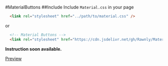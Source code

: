 #MaterialButtons
##Include
Include `Material.css` in your page

```html
  <link rel="stylesheet" href="../path/to/material.css" />
```
or
```html
  <!-- Material Buttons -->
  <link rel="stylesheet" href="https://cdn.jsdelivr.net/gh/Rawnly/MaterialButtons/material.css" />
```

**Instruction soon available.**

[Preview](https://rawnly.github.io/MaterialButtons/)
